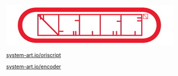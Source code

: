 ![](https://github.com/basiclaser/oriscript/blob/master/logo.png?raw=true)


[system-art.io/oriscript](http://system-art.io/oriscript)


[system-art.io/encoder](http://system-art.io/encoder)
